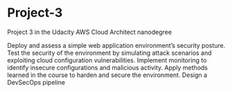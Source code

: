 # Project-3
Project 3 in the Udacity AWS Cloud Architect nanodegree

Deploy and assess a simple web application environment’s security posture. Test the security of the environment by simulating attack scenarios and exploiting cloud configuration vulnerabilities. Implement monitoring to identify insecure configurations and malicious activity. Apply methods learned in the course to harden and secure the environment. Design a DevSecOps pipeline
